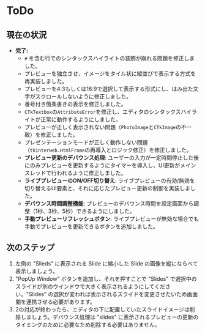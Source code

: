 # ToDo

## 現在の状況

*   **完了:**
    *   `#` を含む行でのシンタックスハイライトの装飾が崩れる問題を修正しました。
    *   プレビューを独立させ、イメージをタイル状に縦並びで表示する方式を再実装しました。
    *   プレビューを4:3もしくは16:9で選択して表示する形式にし、はみ出た文字がスクロールしないように修正しました。
    *   番号付き箇条書きの表示を修正しました。
    *   `CTkTextbox`の`AttributeError`を修正し、エディタのシンタックスハイライトが正常に動作するようにしました。
    *   プレビューが正しく表示されない問題（`PhotoImage`と`CTkImage`の不一致）を修正しました。
    *   プレゼンテーションモードが正しく動作しない問題（`tkinterweb.HtmlFrame`の再導入とロジック修正）を修正しました。
    *   **プレビュー更新のデバウンス処理**: ユーザーの入力が一定時間停止した後にのみプレビューを更新するようにタイマーを導入し、UI更新がメインスレッドで行われるように修正しました。
    *   **ライブプレビューのON/OFF切り替え**: ライブプレビューの有効/無効を切り替えるUI要素と、それに応じたプレビュー更新の制御を実装しました。
    *   **デバウンス時間調整機能**: プレビューのデバウンス時間を設定画面から調整（1秒、3秒、5秒）できるようにしました。
    *   **手動プレビューリフレッシュボタン**: ライブプレビューが無効な場合でも手動でプレビューを更新できるボタンを追加しました。

## 次のステップ

1.  左側の "Slieds" に表示される Slide に縮小した Slide の画像を縦にならべて表示しましょう。
2.  "PopUp Window" ボタンを追加し、それを押すことで "Slides" で選択中のスライドが別のウインドウで大きく表示されるようにしてください。"Slides" の選択が変われば表示されるスライドを変更させたいため画面間を連携させる必要があります。
3.  2の対応が終わったら、エディタの下に配置していたスライドイメージは削除しましょう。デバウンス処理は "slides" に表示されるプレビューの更新のタイミングのために必要なため削除する必要はありません。
